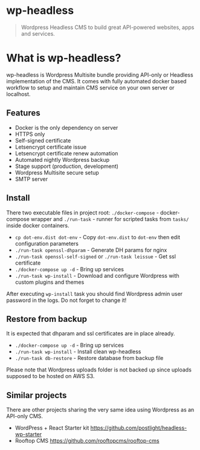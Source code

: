 # wp-headless

> Wordpress Headless CMS to build great API-powered websites, apps and services.

# What is wp-headless?

wp-headless is Wordpress Multisite bundle providing API-only or Headless implementation of the CMS. It comes with fully automated docker based workflow to setup and maintain CMS service on your own server or localhost.

## Features

- Docker is the only dependency on server
- HTTPS only
- Self-signed certificate
- Letsencrypt certificate issue
- Letsencrypt certificate renew automation
- Automated nightly Wordpress backup
- Stage support (production, development)
- Wordpress Multisite secure setup
- SMTP server

## Install

There two executable files in project root: `./docker-compose` - docker-compose wrapper and `./run-task` - runner for scripted tasks from `tasks/` inside docker containers.

- `cp dot-env.dist dot-env` - Copy `dot-env.dist` to `dot-env` then edit configuration parameters
- `./run-task openssl-dhparam` - Generate DH params for nginx
- `./run-task openssl-self-signed` or `./run-task leissue` - Get ssl certificate
- `./docker-compose up -d` - Bring up services
- `./run-task wp-install` - Download and configure Wordpress with custom plugins and themes

After executing `wp-install` task you should find Wordpress admin user password in the logs. Do not forget to change it!

## Restore from backup

It is expected that dhparam and ssl certificates are in place already.

- `./docker-compose up -d` - Bring up services
- `./run-task wp-install` - Install clean wp-headless
- `./run-task db-restore` - Restore database from backup file

Please note that Wordpress uploads folder is not backed up since uploads supposed to be hosted on AWS S3.

## Similar projects

There are other projects sharing the very same idea using Wordpress as an API-only CMS.

- WordPress + React Starter kit https://github.com/postlight/headless-wp-starter
- Rooftop CMS https://github.com/rooftopcms/rooftop-cms
